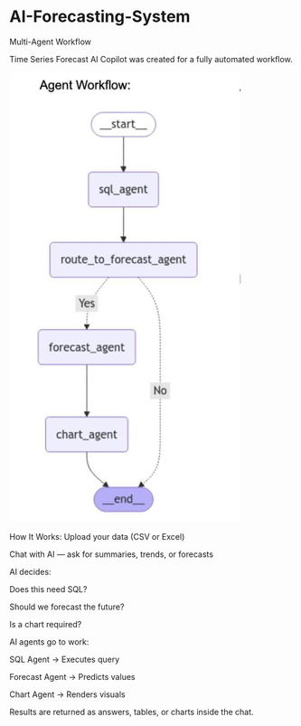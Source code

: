 # AI-Forecasting-System
Multi-Agent Workflow

Time Series Forecast AI Copilot was created for a fully automated workflow.

![image alt](https://github.com/boprosv/AI-Forecasting-System/blob/main/Screenshot%202025-06-13%20111203.png?raw=true)




How It Works:
Upload your data (CSV or Excel)

Chat with AI — ask for summaries, trends, or forecasts

AI decides:

Does this need SQL?

Should we forecast the future?

Is a chart required?

AI agents go to work:

SQL Agent → Executes query

Forecast Agent → Predicts values

Chart Agent → Renders visuals

Results are returned as answers, tables, or charts inside the chat.

